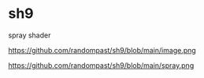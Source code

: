 # sh9
spray shader

https://github.com/randompast/sh9/blob/main/image.png


https://github.com/randompast/sh9/blob/main/spray.png
